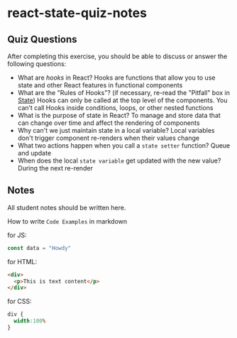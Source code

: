 # react-state-quiz-notes

## Quiz Questions

After completing this exercise, you should be able to discuss or answer the following questions:

- What are _hooks_ in React?
Hooks are functions that allow you to use state and other React features in functional components
- What are the "Rules of Hooks"? (if necessary, re-read the "Pitfall" box in [State](https://react.dev/learn/state-a-components-memory))
Hooks can only be called at the top level of the components. You can’t call Hooks inside conditions, loops, or other nested functions
- What is the purpose of state in React?
To manage and store data that can change over time and affect the rendering of components
- Why can't we just maintain state in a local variable?
Local variables don't trigger component re-renders when their values change
- What two actions happen when you call a `state setter` function?
Queue and update
- When does the local `state variable` get updated with the new value?
During the next re-render

## Notes

All student notes should be written here.


How to write `Code Examples` in markdown

for JS:
```javascript
const data = "Howdy"
```

for HTML:
```html
<div>
  <p>This is text content</p>
</div>
```

for CSS:
```css
div {
  width:100%
}
```
